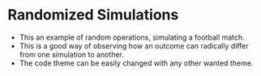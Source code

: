 # Randomized Simulations

* This an example of random operations, simulating a football match. 
* This is a good way of observing how an outcome can radically differ from one simulation to another.
* The code theme can be easily changed with any other wanted theme.
